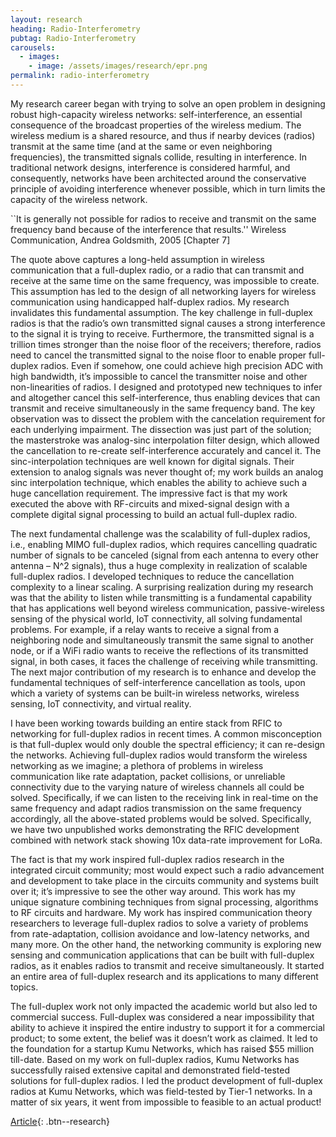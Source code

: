 ```yaml
---
layout: research
heading: Radio-Interferometry
pubtag: Radio-Interferometry
carousels:
  - images:
    - image: /assets/images/research/epr.png
permalink: radio-interferometry
---
```


My research career began with trying to solve an open problem in designing robust high-capacity wireless networks: self-interference, an essential consequence of the broadcast properties of the wireless medium. The wireless medium is a shared resource, and thus if nearby devices (radios) transmit at the same time (and at the same or even neighboring frequencies), the transmitted signals collide, resulting in interference. In traditional network designs, interference is considered harmful, and consequently, networks have been architected around the conservative principle of avoiding interference whenever possible, which in turn limits the capacity of the wireless network.

``It is generally not possible for radios to receive and transmit on the same frequency band because of the interference that results.'' Wireless Communication, Andrea Goldsmith, 2005 [Chapter 7]

The quote above captures a long-held assumption in wireless communication that a full-duplex radio, or a radio that can transmit and receive at the same time on the same frequency, was impossible to create. This assumption has led to the design of all networking layers for wireless communication using handicapped half-duplex radios. My research invalidates this fundamental assumption. The key challenge in full-duplex radios is that the radio’s own transmitted signal causes a strong interference to the signal it is trying to receive. Furthermore, the transmitted signal is a trillion times stronger than the noise floor of the receivers; therefore, radios need to cancel the transmitted signal to the noise floor to enable proper full-duplex radios. Even if somehow, one could achieve high precision ADC with high bandwidth, it’s impossible to cancel the transmitter noise and other non-linearities of radios. I designed and prototyped new techniques to infer and altogether cancel this self-interference, thus enabling devices that can transmit and receive simultaneously in the same frequency band. The key observation was to dissect the problem with the cancelation requirement for each underlying impairment. The dissection was just part of the solution; the masterstroke was analog-sinc interpolation filter design, which allowed the cancellation to re-create self-interference accurately and cancel it. The sinc-interpolation techniques are well known for digital signals. Their extension to analog signals was never thought of; my work builds an analog sinc interpolation technique, which enables the ability to achieve such a huge cancellation requirement. The impressive fact is that my work executed the above with RF-circuits and mixed-signal design with a complete digital signal processing to build an actual full-duplex radio. 

The next fundamental challenge was the scalability of full-duplex radios, i.e., enabling MIMO full-duplex radios, which requires cancelling quadratic number of signals to be canceled (signal from each antenna to every other antenna – N^2 signals), thus a huge complexity in realization of scalable full-duplex radios. I developed techniques to reduce the cancellation complexity to a linear scaling. A surprising realization during my research was that the ability to listen while transmitting is a fundamental capability that has applications well beyond wireless communication, passive-wireless sensing of the physical world, IoT connectivity, all solving fundamental problems. For example, if a relay wants to receive a signal from a neighboring node and simultaneously transmit the same signal to another node, or if a WiFi radio wants to receive the reflections of its transmitted signal, in both cases, it faces the challenge of receiving while transmitting. The next major contribution of my research is to enhance and develop the fundamental techniques of self-interference cancellation as tools, upon which a variety of systems can be built-in wireless networks, wireless sensing, IoT connectivity, and virtual reality. 

I have been working towards building an entire stack from RFIC to networking for full-duplex radios in recent times. A common misconception is that full-duplex would only double the spectral efficiency; it can re-design the networks. Achieving full-duplex radios would transform the wireless networking as we imagine; a plethora of problems in wireless communication like rate adaptation, packet collisions, or unreliable connectivity due to the varying nature of wireless channels all could be solved. Specifically, if we can listen to the receiving link in real-time on the same frequency and adapt radios transmission on the same frequency accordingly, all the above-stated problems would be solved. Specifically, we have two unpublished works demonstrating the RFIC development combined with network stack showing 10x data-rate improvement for LoRa. 

The fact is that my work inspired full-duplex radios research in the integrated circuit community; most would expect such a radio advancement and development to take place in the circuits community and systems built over it; it’s impressive to see the other way around. This work has my unique signature combining techniques from signal processing, algorithms to RF circuits and hardware. My work has inspired communication theory researchers to leverage full-duplex radios to solve a variety of problems from rate-adaptation, collision avoidance and low-latency networks, and many more. On the other hand, the networking community is exploring new sensing and communication applications that can be built with full-duplex radios, as it enables radios to transmit and receive simultaneously. It started an entire area of full-duplex research and its applications to many different topics. 

The full-duplex work not only impacted the academic world but also led to commercial success. Full-duplex was considered a near impossibility that ability to achieve it inspired the entire industry to support it for a commercial product; to some extent, the belief was it doesn’t work as claimed. It led to the foundation for a startup Kumu Networks, which has raised $55 million till-date. Based on my work on full-duplex radios, Kumu Networks has successfully raised extensive capital and demonstrated field-tested solutions for full-duplex radios. I led the product development of full-duplex radios at Kumu Networks, which was field-tested by Tier-1 networks. In a matter of six years, it went from impossible to feasible to an actual product!

[Article](https://doi.org/10.1177/07388942211015242){: .btn--research}

<!-- 

## Article

Rob Williams. "Turning the Lights on to Keep Them in the Fold: How Governments Preempt Secession Attempts." *Conflict management and Peace Science*.

> There are many regions that meet the necessary conditions for sovereign governance in the world, but few secessionist conflicts. I argue that this relative paucity of secessionist violence is the result of government preemption of potential secessionist movements. Using cross-national geospatial data from 1992 to 2013, I find that governments invest more, measured via nighttime light emissions, in more secession-prone regions. The same factors that make territory attractive for secession, such as large populations and international borders, also make governments willing to work to retain control of that territory, contributing to the scarcity of separatist civil conflicts.

[Article](https://doi.org/10.1177/07388942211015242){: .btn--research} [Preprint](/files/pdf/research/Turning the Lights on.pdf){: .btn--research} [Supplemental Information](/files/pdf/research/Turning the Lights on SI.pdf){: .btn--research} [Replication Archive](https://journals.sagepub.com/doi/suppl/10.1177/07388942211015242){: .btn--research} [GitHub Repo](https://github.com/jayrobwilliams/conflict-preemption){: .btn--research}

## Manuscript in preparation

Rob Williams. "Keeping a Lid on it: How Government efforts to Prevent Secession Attempts can Fail." Presented at the International Studies Association Annual Convention, Toronto, ON, March 2019.

> Secessionist conflicts are likely to begin in specific types of places: those with abundant resources located far from the centers of state power. These factors affect the likelihood of secessionist conflict because dissidents will only rebel when they expect to be able to form a functional state within the borders of their territory following independence. There is a strong link between oil and secessionist conflict, but oil is far from the only resource a state can rely on. There are many regions that meet the necessary conditions for sovereign governance in the world, but few secessionist conflicts. I argue that this relative paucity of secessionist violence is the result of government preemption of potential secessionist movements. What strategies do governments use to try and preempt secession attempts by aggrieved minorities? What determines when they prefer to employ carrots vs sticks? Finally, what explains why these efforts break down allowing the onset of secessionist conflict? I argue that when discontinuous shifts in the resources available to ethnic groups within territories occur and governments' capabilities to monitor those territories prevent them from quickly updating their information, dissidents capitalize on this private information and initiate conflict. I investigate these dynamics with an agent based model of government surveillance and preemption strategies, studying the effect of exogenous shocks on resources within ethnic group territories on the likelihood of conflict onset. By varying how quickly the government is able to update its information in response to changes in ethnic group territories, I model the effect of government intelligence quality on the likelihood of conflict. These insights are combined with qualitative case study evidence to illustrate how failure in government preemption strategies can lead to secessionist conflict.
 -->
